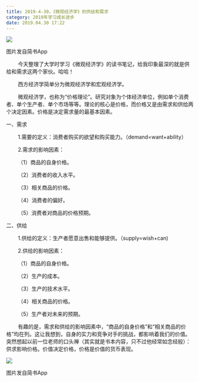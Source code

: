 ```yaml
---
title: 2019-4-30，《微观经济学》的供给和需求
category: 2019年学习成长进步
date: 2019.04.30 17:22
---
```


![](https://markdown-1301532546.cos.ap-guangzhou.myqcloud.com/peipei_blog/20210921144850.jpeg)  

图片发自简书App

        今天整理了大学时学习《微观经济学》的读书笔记，给我印象最深的就是供给和需求这两个家伙。哈哈！

        西方经济学简单分为微观经济学和宏观经济学。

        微观经济学，也称为“价格理论”。研究对象为个体经济单位，例如单个消费者、单个生产者、单个市场等等。理论的核心是价格，而价格又是由需求和供给两个决定因素。价格是决定需求量的最基本因素。

一、需求

        1.需要的定义：消费者购买的欲望和购买能力。（demand=want+ability）

        2.需求的影响因素：

        （1）商品的自身价格。

        （2）消费者的收入水平。

        （3）相关商品的价格。

        （4）消费者的偏好。

        （5）消费者对商品的价格预期。

二、供给

        1.供给的定义：生产者愿意出售和能够提供。（supply=wish+can\)

        2.供给的影响因素：

        （1）商品的自身价格。

        （2）生产的成本。

        （3）生产的技术水平。

        （4）相关商品的价格。

        （5）生产者对未来的预期。

        有趣的是，需求和供给的影响因素中，“商品的自身价格”和“相关商品的价格”均在列。这让我想到，自身的实力和竞争对手的挑战，都影响着我们的价值。突然想起以前一位老师的口头禅（其实就是书本内容，只不过他经常如念经般）：供求影响价格。价值决定价格，价格是价值的货币表现。

  

![](https://markdown-1301532546.cos.ap-guangzhou.myqcloud.com/peipei_blog/20210921144855.jpeg)  

图片发自简书App